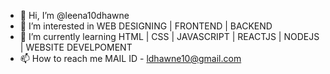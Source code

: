- 👋 Hi, I’m @leena10dhawne
- 👀 I’m interested in WEB DESIGNING | FRONTEND | BACKEND
- 🌱 I’m currently learning HTML | CSS | JAVASCRIPT | REACTJS | NODEJS | WEBSITE DEVELPOMENT
- 📫 How to reach me MAIL ID - ldhawne10@gmail.com 

<!---
leena10dhawne/leena10dhawne is a ✨ special ✨ repository because its `README.md` (this file) appears on your GitHub profile.
You can click the Preview link to take a look at your changes.
--->

